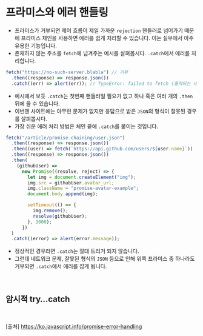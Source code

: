 # 프라미스와 에러 핸들링

- 프라미스가 거부되면 제어 흐름이 제일 가까운 `rejection` 핸들러로 넘어가기 때문에 프라미스 체인을 사용하면 에러를 쉽게 처리할 수 있습니다. 이는 실무에서 아주 유용한 기능입니다.
- 존재하지 않는 주소를 `fetch`에 넘겨주는 예시를 살펴봅시다. `.catch`에서 에러를 처리합니다.

```js
fetch("https://no-such-server.blabla") // 거부
  .then((response) => response.json())
  .catch((err) => alert(err)); // TypeError: failed to fetch (출력되는 내용은 다를 수 있음)
```

- 예시에서 보듯 `.catch`는 첫번째 핸들러일 필요가 없고 하나 혹은 여러 개의 `.then` 뒤에 올 수 있습니다.
- 이번엔 사이트에는 아무런 문제가 없지만 응답으로 받은 `JSON`의 형식이 잘못된 경우를 살펴봅시다.
- 가장 쉬운 에러 처리 방법은 체인 끝에 `.catch`를 붙이는 것입니다.

```js
fetch("/article/promise-chaining/user.json")
  .then((response) => response.json())
  .then((user) => fetch(`https://api.github.com/users/${user.name}`))
  .then((response) => response.json())
  .then(
    (githubUser) =>
      new Promise((resolve, reject) => {
        let img = document.createElement("img");
        img.src = githubUser.avatar_url;
        img.className = "promise-avatar-example";
        document.body.append(img);

        setTimeout(() => {
          img.remove();
          resolve(githubUser);
        }, 3000);
      })
  )
  .catch((error) => alert(error.message));
```

- 정상적인 경우라면 `.catch`는 절대 트리거 되지 않습니다.
- 그런데 네트워크 문제, 잘못된 형식의 `JSON` 등으로 인해 위쪽 프라미스 중 하나라도 거부되면 `.catch`에서 에러를 잡게 됩니다.

<br>

## 암시적 try…catch

<br>

[출처]
https://ko.javascript.info/promise-error-handling
